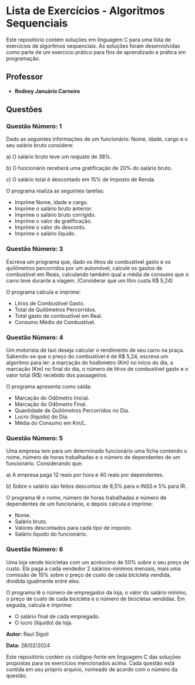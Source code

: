 # Lista de Exercícios - Algoritmos Sequenciais

Este repositório contém soluções em linguagem C para uma lista de exercícios de algoritmos sequenciais. As soluções foram desenvolvidas como parte de um exercício prático para fins de aprendizado e prática em programação.

## Professor

- **Rodney Januário Carneiro**

## Questões

### Questão Número: 1

Dado as seguintes informações de um funcionário: Nome, idade, cargo e o seu salário bruto considere:

a) O salário bruto teve um reajuste de 38%.

b) O funcionário receberá uma gratificação de 20% do salário bruto.

c) O salário total é descontado em 15% de Imposto de Renda.

O programa realiza as seguintes tarefas:

- Imprime Nome, idade e cargo.
- Imprime o salário bruto anterior.
- Imprime o salário bruto corrigido.
- Imprime o valor da gratificação.
- Imprime o valor do desconto.
- Imprime o salário líquido.

### Questão Número: 3

Escreva um programa que, dado os litros de combustível gasto e os quilômetros percorridos por um automóvel, calcule os gastos de combustível em Reais, calculando também qual a média de consumo que o carro teve durante a viagem. (Considerar que um litro custa R$ 5,24)

O programa calcula e imprime:

- Litros de Combustível Gasto.
- Total de Quilômetros Percorridos.
- Total gasto de combustível em Real.
- Consumo Médio de Combustível.

### Questão Número: 4

Um motorista de taxi deseja calcular o rendimento de seu carro na praça. Sabendo-se que o preço do combustível é de R$ 5,24, escreva um algoritmo para ler: a marcação do hodômetro (Km) no início do dia, a marcação (Km) no final do dia, o número de litros de combustível gasto e o valor total (R$) recebido dos passageiros.

O programa apresenta como saída:

- Marcação do Odômetro Inicial.
- Marcação do Odômetro Final.
- Quantidade de Quilômetros Percorridos no Dia.
- Lucro (líquido) do Dia.
- Média do Consumo em Km/L.

### Questão Número: 5

Uma empresa tem para um determinado funcionário uma ficha contendo o nome, número de horas trabalhadas e o número de dependentes de um funcionário. Considerando que:

a) A empresa paga 12 reais por hora e 40 reais por dependentes.

b) Sobre o salário são feitos descontos de 8,5% para o INSS e 5% para IR.

O programa lê o nome, número de horas trabalhadas e número de dependentes de um funcionário, e depois calcula e imprime:

- Nome.
- Salário bruto.
- Valores descontados para cada tipo de imposto.
- Salário líquido do funcionário.

### Questão Número: 6

Uma loja vende bicicletas com um acréscimo de 50% sobre o seu preço de custo. Ela paga a cada vendedor 2 salários-mínimos mensais, mais uma comissão de 15% sobre o preço de custo de cada bicicleta vendida, dividida igualmente entre eles.

O programa lê o número de empregados da loja, o valor do salário mínimo, o preço de custo de cada bicicleta e o número de bicicletas vendidas. Em seguida, calcula e imprime:

- O salário final de cada empregado.
- O lucro (líquido) da loja.

**Autor:** Raul Sigoli

**Data:** 28/02/2024

Este repositório contém os códigos-fonte em linguagem C das soluções propostas para os exercícios mencionados acima. Cada questão está contida em seu próprio arquivo, nomeado de acordo com o número da questão.
